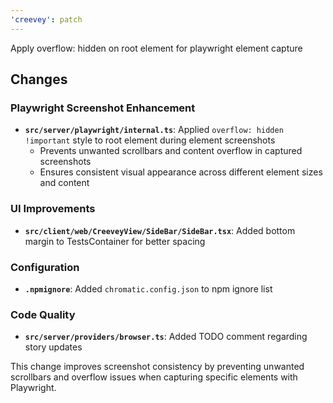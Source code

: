 ```yaml
---
'creevey': patch
---
```


Apply overflow: hidden on root element for playwright element capture

## Changes

### Playwright Screenshot Enhancement

- **`src/server/playwright/internal.ts`**: Applied `overflow: hidden !important` style to root element during element screenshots
  - Prevents unwanted scrollbars and content overflow in captured screenshots
  - Ensures consistent visual appearance across different element sizes and content

### UI Improvements

- **`src/client/web/CreeveyView/SideBar/SideBar.tsx`**: Added bottom margin to TestsContainer for better spacing

### Configuration

- **`.npmignore`**: Added `chromatic.config.json` to npm ignore list

### Code Quality

- **`src/server/providers/browser.ts`**: Added TODO comment regarding story updates

This change improves screenshot consistency by preventing unwanted scrollbars and overflow issues when capturing specific elements with Playwright.
